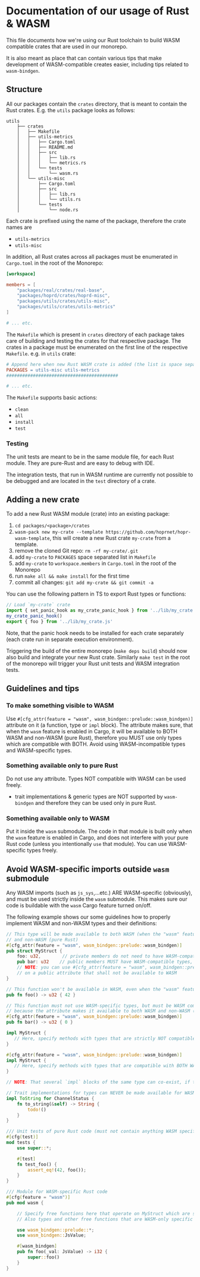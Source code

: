 # Documentation of our usage of Rust & WASM

This file documents how we're using our Rust toolchain to build WASM compatible crates that are used in
our monorepo.

It is also meant as place that can contain various tips that make development of WASM-compatible creates easier,
including tips related to `wasm-bindgen`.

## Structure

All our packages contain the `crates` directory, that is meant to contain the Rust crates.
E.g. the `utils` package looks as follows:

```text
utils
    ├── crates
    │   ├── Makefile
    │   ├── utils-metrics
    │   │   ├── Cargo.toml
    │   │   ├── README.md
    │   │   ├── src
    │   │   │   ├── lib.rs
    │   │   │   └── metrics.rs
    │   │   └── tests
    │   │       └── wasm.rs
    │   └── utils-misc
    │       ├── Cargo.toml
    │       ├── src
    │       │   ├── lib.rs
    │       │   └── utils.rs
    │       └── tests
    │           └── node.rs

```

Each crate is prefixed using the name of the package, therefore the crate names are

- `utils-metrics`
- `utils-misc`

In addition, all Rust crates across all packages must be enumerated in `Cargo.toml` in the root of the Monorepo:

```toml
[workspace]

members = [
    "packages/real/crates/real-base",
    "packages/hoprd/crates/hoprd-misc",
    "packages/utils/crates/utils-misc",
    "packages/utils/crates/utils-metrics"
]

# ... etc.
```

The `Makefile` which is present in `crates` directory of each package takes care of building and testing the
crates for that respective package. The crates in a package must be enumerated on the first line of the respective `Makefile`.
e.g. in `utils` crate:

```makefile
# Append here when new Rust WASM crate is added (the list is space separated)
PACKAGES = utils-misc utils-metrics
##########################################

# ... etc.
```

The `Makefile` supports basic actions:

- `clean`
- `all`
- `install`
- `test`

### Testing

The unit tests are meant to be in the same module file, for each Rust module.
They are pure-Rust and are easy to debug with IDE.

The integration tests, that run in WASM runtime are currently not possible to be debugged
and are located in the `test` directory of a crate.

## Adding a new crate

To add a new Rust WASM module (crate) into an existing package:

1. `cd packages/<package>/crates`
2. `wasm-pack new my-crate --template https://github.com/hoprnet/hopr-wasm-template`, this will create a new Rust crate `my-crate` from a template.
3. remove the cloned Git repo: `rm -rf my-crate/.git`
4. add `my-crate` to `PACKAGES` space separated list in `Makefile`
5. add `my-crate` to `workspace.members` in `Cargo.toml` in the root of the Monorepo
6. run `make all && make install` for the first time
7. commit all changes: `git add my-crate && git commit -a`

You can use the following pattern in TS to export Rust types or functions:

```typescript
// Load `my-crate` crate
import { set_panic_hook as my_crate_panic_hook } from '../lib/my_crate.js'
my_crate_panic_hook()
export { foo } from '../lib/my_crate.js'
```

Note, that the panic hook needs to be installed for each crate separately (each crate run in separate execution environment).

Triggering the build of the entire monorepo (`make deps build`) should now also build
and integrate your new Rust crate. Similarly `make test` in the root of the monorepo
will trigger your Rust unit tests and WASM integration tests.

## Guidelines and tips

### To make something visible to WASM
Use `#[cfg_attr(feature = "wasm", wasm_bindgen::prelude::wasm_bindgen)]` attribute on it (a function, type or `impl` block).
The attribute makes sure, that when the `wasm` feature is enabled in Cargo, it will be available to BOTH WASM and non-WASM (pure Rust),
therefore you MUST use only types which are compatible with BOTH. Avoid using WASM-incompatible types and WASM-specific types.

### Something available only to pure Rust
Do not use any attribute. Types NOT compatible with WASM can be used freely.
- trait implementations & generic types are NOT supported by `wasm-bindgen` and therefore they can be used only in pure Rust.

### Something available only to WASM
Put it inside the `wasm` submodule. The code in that module is built only when the `wasm` feature is enabled in Cargo,
and does not interfere with your pure Rust code (unless you intentionally `use` that module).
You can use WASM-specific types freely.

## Avoid WASM-specific imports outside `wasm` submodule
Any WASM imports (such as `js_sys`,...etc.) ARE WASM-specific (obviously), and must be used strictly inside 
the `wasm` submodule. This makes sure our code is buildable with the `wasm` Cargo feature turned on/off.

The following example shows our some guidelines how to properly implement WASM and non-WASM types and their definitions:

```rust
// This type will be made available to both WASM (when the "wasm" feature is turned on)
// and non-WASM (pure Rust)
#[cfg_attr(feature = "wasm", wasm_bindgen::prelude::wasm_bindgen)]
pub struct MyStruct {
    foo: u32,        // private members do not need to have WASM-compatible types
    pub bar: u32    // public members MUST have WASM-compatible types, if struct used with #[cfg_attr(feature = "wasm"...
    // NOTE: you can use #[cfg_attr(feature = "wasm", wasm_bindgen::prelude::wasm_bindgen(skip))]
    // on a public attribute that shall not be available to WASM
}

// This function won't be available in WASM, even when the "wasm" feature is on
pub fn foo() -> u32 { 42 }

// This function must not use WASM-specific types, but must be WASM compatible,
// because the attribute makes it available to both WASM and non-WASM (pure Rust)
#[cfg_attr(feature = "wasm", wasm_bindgen::prelude::wasm_bindgen)]
pub fn bar() -> u32 { 0 }

impl MyStruct {
   // Here, specify methods with types that are strictly NOT compatible with WASM (pure Rust)
}

#[cfg_attr(feature = "wasm", wasm_bindgen::prelude::wasm_bindgen)]
impl MyStruct {
   // Here, specify methods with types that are compatible with BOTH WASM and non-WASM (pure Rust)
}

// NOTE: That several `impl` blocks of the same type can co-exist, if there are different attributes on them! 

// Trait implementations for types can NEVER be made available for WASM (not currently supported by wasm-bindgen)
impl ToString for ChannelStatus {
    fn to_string(&self) -> String {
        todo!()
    }
}

/// Unit tests of pure Rust code (must not contain anything WASM specific)
#[cfg(test)]
mod tests {
    use super::*;

    #[test]
    fn test_foo() {
        assert_eq!(42, foo());
    }
}

/// Module for WASM-specific Rust code
#[cfg(feature = "wasm")]
pub mod wasm {

    // Specify free functions here that operate on MyStruct which are stricly WASM-only compatible (e.g. use js_sys,...etc.)
    // Also types and other free functions that are WASM-only specific are defined here

    use wasm_bindgen::prelude::*;
    use wasm_bindgen::JsValue;

    #[wasm_bindgen]
    pub fn foo(_val: JsValue) -> i32 {
        super::foo()
    }
}
```
